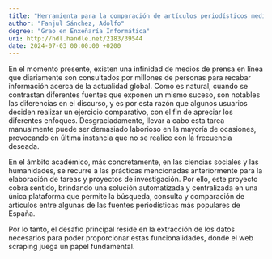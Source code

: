 ```yaml
---
title: "Herramienta para la comparación de artículos periodísticos mediante el uso de web scraping"
author: "Fanjul Sánchez, Adolfo"
degree: "Grao en Enxeñaría Informática"
uri: http://hdl.handle.net/2183/39544
date: 2024-07-03 00:00:00 +0200
---
```

En el momento presente, existen una infinidad de medios de prensa en línea que diariamente son consultados por millones de personas para recabar información acerca de la actualidad global. Como es natural, cuando se contrastan diferentes fuentes que exponen un mismo suceso, son notables las diferencias en el discurso, y es por esta razón que algunos usuarios deciden realizar un ejercicio comparativo, con el fin de apreciar los diferentes enfoques. Desgraciadamente, llevar a cabo esta tarea manualmente puede ser demasiado laborioso en la mayoría de ocasiones, provocando en última instancia que no se realice con la frecuencia deseada.

En el ámbito académico, más concretamente, en las ciencias sociales y las humanidades, se recurre a las prácticas mencionadas anteriormente para la elaboración de tareas y proyectos de investigación. Por ello, este proyecto cobra sentido, brindando una solución automatizada y centralizada en una única plataforma que permite la búsqueda, consulta y comparación de artículos entre algunas de las fuentes periodísticas más populares de España.

Por lo tanto, el desafío principal reside en la extracción de los datos necesarios para poder proporcionar estas funcionalidades, donde el web scraping juega un papel fundamental.
